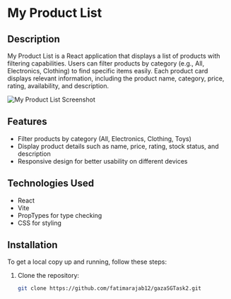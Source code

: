 # My Product List

## Description
My Product List is a React application that displays a list of products with filtering capabilities. Users can filter products by category (e.g., All, Electronics, Clothing) to find specific items easily. Each product card displays relevant information, including the product name, category, price, rating, availability, and description.

![My Product List Screenshot](https://github.com/fatimarajab12/gazaSGTask2/raw/main/images/screenshot.png) <!-- Update with your actual image URL -->

## Features
- Filter products by category (All, Electronics, Clothing, Toys)
- Display product details such as name, price, rating, stock status, and description
- Responsive design for better usability on different devices

## Technologies Used
- React
- Vite
- PropTypes for type checking
- CSS for styling

## Installation
To get a local copy up and running, follow these steps:

1. Clone the repository:
   ```bash
   git clone https://github.com/fatimarajab12/gazaSGTask2.git
